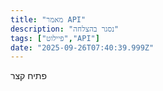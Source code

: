 ```yaml
---
title: "מאמר API"
description: "נסגר בהצלחה"
tags: ["פיילוט","API"]
date: "2025-09-26T07:40:39.999Z"
---
```


פתיח קצר
